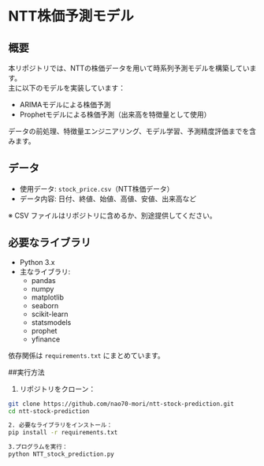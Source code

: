 # NTT株価予測モデル
## 概要
本リポジトリでは、NTTの株価データを用いて時系列予測モデルを構築しています。  
主に以下のモデルを実装しています：
- ARIMAモデルによる株価予測
- Prophetモデルによる株価予測（出来高を特徴量として使用）

データの前処理、特徴量エンジニアリング、モデル学習、予測精度評価までを含みます。

## データ
- 使用データ: `stock_price.csv`（NTT株価データ）
- データ内容: 日付、終値、始値、高値、安値、出来高など

※ CSV ファイルはリポジトリに含めるか、別途提供してください。

## 必要なライブラリ
- Python 3.x
- 主なライブラリ:
  - pandas
  - numpy
  - matplotlib
  - seaborn
  - scikit-learn
  - statsmodels
  - prophet
  - yfinance

依存関係は `requirements.txt` にまとめています。

##実行方法
1. リポジトリをクローン：
```bash
git clone https://github.com/nao70-mori/ntt-stock-prediction.git
cd ntt-stock-prediction

2. 必要なライブラリをインストール：
pip install -r requirements.txt

3.プログラムを実行：
python NTT_stock_prediction.py


